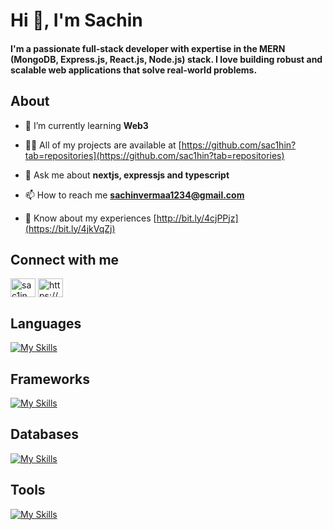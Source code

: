 <h1>Hi 👋, I'm Sachin</h1>

<h4 >
  I'm a passionate full-stack developer with expertise in the MERN (MongoDB, Express.js, React.js, Node.js) stack. I love building robust and scalable web applications that solve real-world problems.
</h4>

<h2>About</h2>

- 🔭 I’m currently learning **Web3**

- 👨‍💻 All of my projects are available at [https://github.com/sac1hin?tab=repositories](https://github.com/sac1hin?tab=repositories)

- 💬 Ask me about **nextjs, expressjs and typescript**

- 📫 How to reach me **sachinvermaa1234@gmail.com**

- 📄 Know about my experiences [http://bit.ly/4cjPPjz](https://bit.ly/4jkVqZj)

<h2>Connect with me</h2>
<p>
<a href="https://twitter.com/sac1in" target="blank"><img align="center" src="https://raw.githubusercontent.com/rahuldkjain/github-profile-readme-generator/master/src/images/icons/Social/twitter.svg" alt="sac1in" height="30" width="40" /></a>
<a href="https://linkedin.com/in/https://www.linkedin.com/in/sachin-verma-261b75220/" target="blank"><img align="center" src="https://raw.githubusercontent.com/rahuldkjain/github-profile-readme-generator/master/src/images/icons/Social/linked-in-alt.svg" alt="https://www.linkedin.com/in/sachin-verma-261b75220/" height="30" width="40" /></a>
</p>

<h2>Languages</h2>

[![My Skills](https://skillicons.dev/icons?i=ts,js,java)](https://skillicons.dev)

<h2>Frameworks</h2>
  
[![My Skills](https://skillicons.dev/icons?i=nextjs,express,fastapi,react,tailwindcss)](https://skillicons.dev)

<h2>Databases</h2>
  
[![My Skills](https://skillicons.dev/icons?i=postgres,mysql,redis,mongo)](https://skillicons.dev)

<h2>Tools</h2>
 
[![My Skills](https://skillicons.dev/icons?i=aws,git,docker,kafka,linux,figma)](https://skillicons.dev)

